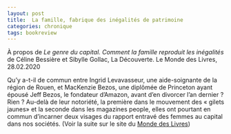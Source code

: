 ```yaml
---
layout: post
title:  La famille, fabrique des inégalités de patrimoine
categories: chronique
tags: bookreview
---
```


À propos de <i>Le genre du capital. Comment la famille reproduit les inégalités</i> de Céline Bessière et Sibylle Gollac,
La Découverte.
Le Monde des Livres, 28.02.2020

Qu’y a-t-il de commun entre Ingrid Levavasseur, une aide-soignante de la région de Rouen, et MacKenzie Bezos, une diplômée de Princeton ayant épousé Jeff Bezos, le fondateur d’Amazon, avant d’en divorcer l’an dernier ? Rien ? Au-delà de leur notoriété, la première dans le mouvement des « gilets jaunes» et la seconde dans les magazines people, elles ont pourtant en commun d’incarner deux visages du rapport entravé des femmes au capital dans nos sociétés.
(Voir la suite sur le site du [Monde des Livres](https://www.lemonde.fr/livres/article/2020/03/01/le-genre-du-capital-de-celine-bessiere-et-sibylle-gollac_6031397_3260.html))
